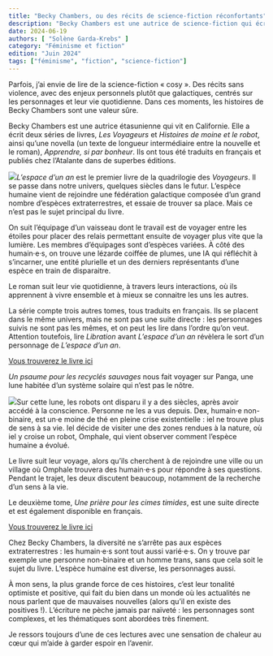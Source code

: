 ```yaml
---
title: "Becky Chambers, ou des récits de science-fiction réconfortants"
description: "Becky Chambers est une autrice de science-fiction qui écrit des oeuvres dans lesquelles on peut se plonger lorsqu'on a besoin de fiction cosy..."
date: 2024-06-19
authors: [ "Solène Garda-Krebs" ]
category: "Féminisme et fiction"
edition: "Juin 2024"
tags: ["féminisme", "fiction", "science-fiction"]
---
```


Parfois, j’ai envie de lire de la science-fiction « cosy ». Des récits sans violence, avec des enjeux personnels plutôt que galactiques, centrés sur les personnages et leur vie quotidienne. Dans ces moments, les histoires de Becky Chambers sont une valeur sûre.

Becky Chambers est une autrice étasunienne qui vit en Californie. Elle a écrit deux séries de livres, _Les Voyageurs_ et _Histoires de moine et le robot_, ainsi qu’une novella (un texte de longueur intermédiaire entre la nouvelle et le roman), _Apprendre, si par bonheur_. Ils ont tous été traduits en français et publiés chez l’Atalante dans de superbes éditions.

![](/img/posts/2024-06-19-becky-chambers/lespace-dun-an.jpeg)_L’espace d’un an_ est le premier livre de la quadrilogie des _Voyageurs_. Il se passe dans notre univers, quelques siècles dans le futur. L’espèce humaine vient de rejoindre une fédération galactique composée d’un grand nombre d’espèces extraterrestres, et essaie de trouver sa place. Mais ce n’est pas le sujet principal du livre.

On suit l’équipage d’un vaisseau dont le travail est de voyager entre les étoiles pour placer des relais permettant ensuite de voyager plus vite que la lumière. Les membres d’équipages sont d’espèces variées. À côté des humain·e·s, on trouve une lézarde coiffée de plumes, une IA qui réfléchit à s’incarner, une entité plurielle et un des derniers représentants d’une espèce en train de disparaitre.

Le roman suit leur vie quotidienne, à travers leurs interactions, où ils apprennent à vivre ensemble et à mieux se connaitre les uns les autres.

La série compte trois autres tomes, tous traduits en français. Ils se placent dans le même univers, mais ne sont pas une suite directe : les personnages suivis ne sont pas les mêmes, et on peut les lire dans l’ordre qu’on veut. Attention toutefois, lire _Libration_ avant _L’espace d’un an_ révèlera le sort d’un personnage de _L’espace d’un an_. 

[Vous trouverez le livre ici](https://www.l-atalante.com/catalogue/la-dentelle-du-cygne/lespace-dun-an-9791036001147/)

_Un psaume pour les recyclés sauvages_ nous fait voyager sur Panga, une lune habitée d’un système solaire qui n’est pas le nôtre.

![](/img/posts/2024-06-19-becky-chambers/psaume-pour-les-recycles.jpeg)Sur cette lune, les robots ont disparu il y a des siècles, après avoir accédé à la conscience. Personne ne les a vus depuis. Dex, humain·e non-binaire, est un·e moine de thé en pleine crise existentielle : iel ne trouve plus de sens à sa vie. Iel décide de visiter une des zones rendues à la nature, où iel y croise un robot, Omphale, qui vient observer comment l’espèce humaine a évolué.

Le livre suit leur voyage, alors qu’ils cherchent à de rejoindre une ville ou un village où Omphale trouvera des humain·e·s pour répondre à ses questions. Pendant le trajet, les deux discutent beaucoup, notamment de la recherche d’un sens à la vie.

Le deuxième tome, _Une prière pour les cimes timides_, est une suite directe et est également disponible en français. 

[Vous trouverez le livre ici](https://www.l-atalante.com/catalogue/la-dentelle-du-cygne/lespace-dun-an-9791036001147/)

Chez Becky Chambers, la diversité ne s’arrête pas aux espèces extraterrestres : les humain·e·s sont tout aussi varié·e·s. On y trouve par exemple une personne non-binaire et un homme trans, sans que cela soit le sujet du livre. L’espèce humaine est diverse, les personnages aussi.

À mon sens, la plus grande force de ces histoires, c’est leur tonalité optimiste et positive, qui fait du bien dans un monde où les actualités ne nous parlent que de mauvaises nouvelles (alors qu’il en existe des positives !). L’écriture ne pèche jamais par naïveté : les personnages sont complexes, et les thématiques sont abordées très finement.

Je ressors toujours d’une de ces lectures avec une sensation de chaleur au cœur qui m’aide à garder espoir en l’avenir.
